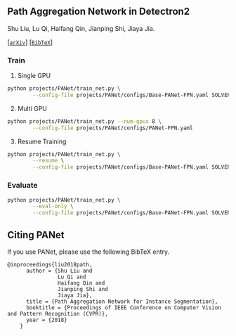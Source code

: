 ## Path Aggregation Network in Detectron2

Shu Liu, Lu Qi, Haifang Qin, Jianping Shi, Jiaya Jia.

[[`arXiv`](https://arxiv.org/pdf/1803.01534)] [[`BibTeX`](#CitingPANet)]

### Train
1. Single GPU
```bash
python projects/PANet/train_net.py \
        --config-file projects/PANet/configs/Base-PANet-FPN.yaml SOLVER.IMS_PER_BATCH 2 SOLVER.BASE_LR 0.0025
```

2. Multi GPU
```bash
python projects/PANet/train_net.py --num-gpus 8 \
        --config-file projects/PANet/configs/PANet-FPN.yaml
```
3. Resume Training
```bash
python projects/PANet/train_net.py \
        --resume \
        --config-file projects/PANet/configs/Base-PANet-FPN.yaml SOLVER.IMS_PER_BATCH 2 SOLVER.BASE_LR 0.0025
```

### Evaluate
```bash
python projects/PANet/train_net.py \
        --eval-only \
        --config-file projects/PANet/configs/Base-PANet-FPN.yaml SOLVER.IMS_PER_BATCH 2 SOLVER.BASE_LR 0.0025
```


## <a name="CitingPANet"></a>Citing PANet

If you use PANet, please use the following BibTeX entry.

```
@inproceedings{liu2018path,
      author = {Shu Liu and
                Lu Qi and
                Haifang Qin and
                Jianping Shi and
                Jiaya Jia},
      title = {Path Aggregation Network for Instance Segmentation},
      booktitle = {Proceedings of IEEE Conference on Computer Vision and Pattern Recognition (CVPR)},
      year = {2018}
    }
```
